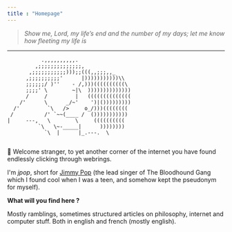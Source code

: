 ```yaml
---
title : "Homepage"
---
```



>*Show me, Lord, my life’s end and the number of my days; let me know how fleeting my life is* 

---------------------------------------------------

```
           .,,,,,,,,,,.
         ,;;;;;;;;;;;;;;,
       ,;;;;;;;;;;;)));;(((,,;;;,,_
      ,;;;;;;;;;;'      |)))))))))))\\
      ;;;;;;/ )''    - /,)))((((((((((\
      ;;;;' \        ~|\  ))))))))))))))
      /     /         |   ((((((((((((((
    /'      \      _/~'    ')|()))))))))
  /'         `\   />     o_/)))((((((((
 /          /' `~~(____ /  ()))))))))))
|     ---,   \        \     ((((((((((
          `\   \~-_____|      ))))))))
            `\  |      |_.---.  \ 
         
```


👋 Welcome stranger, to yet another corner of the internet you have found endlessly clicking through webrings.

I'm *jpop*, short for [Jimmy Pop](https://en.wikipedia.org/wiki/Jimmy_Pop) (the lead singer of The Bloodhound Gang which I found cool when I was a teen, and somehow kept the pseudonym for myself).

**What will you find here ?**

Mostly ramblings, sometimes structured articles on philosophy, internet and computer stuff. Both in english and french (mostly english).

